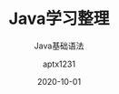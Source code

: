 ---
layout:     post
title:      "Java学习整理"
subtitle:   "Java基础语法"
date:       2020-10-01
author:     "aptx1231"
tags:       [教程,Java,语法]
categories: [教程]
catalog:    []
---